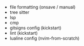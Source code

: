 - file formatting (onsave / manual)
- tree sitter
- lsp
- cmp
- gitsigns config (kickstart)
- lint (kickstart)
- lualine config (nvim-from-scratch)

